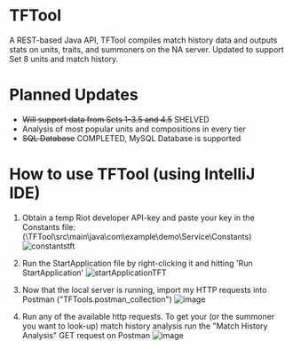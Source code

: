 # TFTool
A REST-based Java API, TFTool compiles match history data and outputs stats on units, traits, and summoners on the NA server. Updated to support Set 8 units and match history.
# Planned Updates
* ~~Will support data from Sets 1-3.5 and 4.5~~ SHELVED
* Analysis of most popular units and compositions in every tier
* ~~SQL Database~~ COMPLETED, MySQL Database is supported
# How to use TFTool (using IntelliJ IDE)
1) Obtain a temp Riot developer API-key and paste your key in the Constants file: (\TFTool\src\main\java\com\example\demo\Service\Constants)
![constantstft](https://user-images.githubusercontent.com/33067558/212435324-e934584c-2199-458f-b3ce-b7d4cd7d036c.png)
2) Run the StartApplication file by right-clicking it and hitting 'Run StartApplication'
![startApplicationTFT](https://user-images.githubusercontent.com/33067558/212435523-45c70c3c-2c34-4ef9-bf29-53a669e7cddb.png)
3) Now that the local server is running, import my HTTP requests into Postman ("TFTools.postman_collection")
![image](https://user-images.githubusercontent.com/33067558/212436547-e454045b-a6f1-49fa-a258-c440ca8ef20a.png)

4) Run any of the available http requests. To get your (or the summoner you want to look-up) match history analysis run the "Match History Analysis" GET request on Postman
![image](https://user-images.githubusercontent.com/33067558/212435989-57692c76-707c-4630-9de8-73c1c9f8c27b.png)

